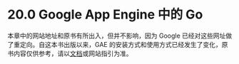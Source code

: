 # 20.0 Google App Engine 中的 Go

本章中的网站地址和原书有所出入，但并不影响，因为 Google 已经对这些网址做了重定向。自这本书出版以来，GAE 的安装方式和使用方式已经发生了变化，原书内容仅供参考，请以[文档](https://cloud.google.com/docs)或网站指引为准。
